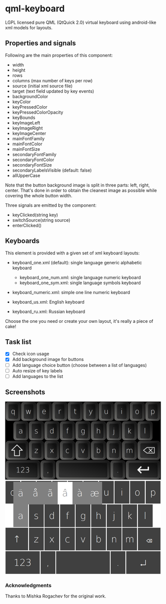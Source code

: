 # qml-keyboard

LGPL licensed pure QML (QtQuick 2.0) virtual keyboard using android-like xml models for layouts.

## Properties and signals
Following are the main properties of this component:

* width
* height
* rows
* columns (max number of keys per row)
* source (initial xml source file)
* target (text field updated by key events)
* backgroundColor
* keyColor
* keyPressedColor
* keyPressedColorOpacity
* keyBounds
* keyImageLeft
* keyImageRight
* keyImageCenter
* mainFontFamily
* mainFontColor
* mainFontSize
* secondaryFontFamily
* secondaryFontColor
* secondaryFontSize
* secondaryLabelsVisible (default: false)
* allUpperCase

Note that the button background image is split in three parts: left, right, center.
That's done in order to obtain the cleanest image as possible while covering the whole button width.

Three signals are emitted by the component:

* keyClicked(string key)
* switchSource(string source)
* enterClicked()

## Keyboards
This element is provided with a given set of xml keyboard layouts:

* keyboard_one.xml (default): single language generic alphabetic keyboard
  - keyboard_one_num.xml: single language numeric keyboard
  - keyboard_one_sym.xml: single language symbols keyboard

* keyboard_numeric.xml: simple one line numeric keyboard

* keyboard_us.xml: English keyboard
* keyboard_ru.xml: Russian keyboard

Choose the one you need or create your own layout, it's really a piece of cake!

## Task list
- [x] Check icon usage
- [x] Add background image for buttons
- [ ] Add language choice button (choose between a list of languages)
- [ ] Auto resize of key labels
- [ ] Add languages to the list

## Screenshots
![alt tag](https://raw.githubusercontent.com/marcopellin/qml-keyboard/master/keyboard_two.png)
![alt tag](https://raw.githubusercontent.com/marcopellin/qml-keyboard/master/keyboard_one.png)

### Acknowledgments
Thanks to Mishka Rogachev for the original work.
